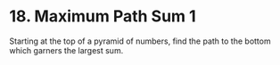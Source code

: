 # 18. Maximum Path Sum 1

Starting at the top of a pyramid of numbers, find the path to the bottom which garners the largest sum.

